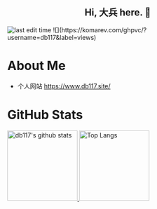 <h2 align="center"> Hi, 大兵 here. 👋 </h2>
<img src="https://img.shields.io/github/last-commit/db117/db117" alt="last edit time"> ![](https://komarev.com/ghpvc/?username=db117&label=views)

# About Me

- 个人网站 https://www.db117.site/

# GitHub Stats

<a href="https://github.com/db117" target="_blank">
  <img alt="db117's github stats" src="https://denvercoder1-github-readme-stats.vercel.app/api/?username=db117&show_icons=true&count_private=true&theme=merko&hide_border=true" height="160px" />
</a>

<a href="https://github.com/db117" target="_blank">
  <img alt="Top Langs" src="https://github-readme-stats.vercel.app/api/top-langs/?username=db117&layout=compact&theme=merko&hide_border=true" height="160px" />
</a>


<!--
**db117/db117** is a ✨ _special_ ✨ repository because its `README.md` (this file) appears on your GitHub profile.

Here are some ideas to get you started:

- 🔭 I’m currently working on ...
- 🌱 I’m currently learning ...
- 👯 I’m looking to collaborate on ...
- 🤔 I’m looking for help with ...
- 💬 Ask me about ...
- 📫 How to reach me: ...
- 😄 Pronouns: ...
- ⚡ Fun fact: ...
-->
